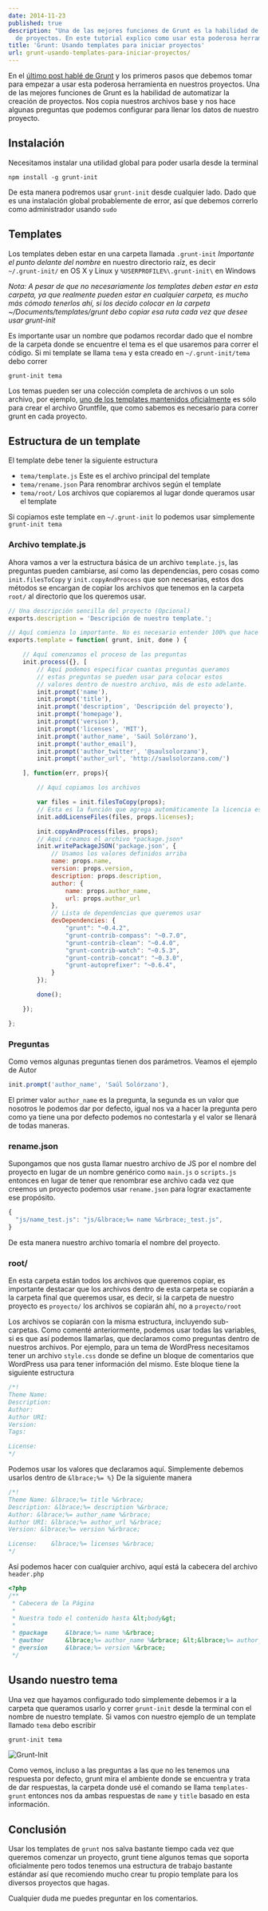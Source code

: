 ```yaml
---
date: 2014-11-23
published: true
description: "Una de las mejores funciones de Grunt es la habilidad de automatizar la creación
  de proyectos. En este tutorial explico como usar esta poderosa herramienta."
title: 'Grunt: Usando templates para iniciar proyectos'
url: grunt-usando-templates-para-iniciar-proyectos/
---
```


En el <a href="http://www.saulsolorzano.com/grunt-el-corredor-de-tareas-en-javascript/" title="Grunt: El Corredor de Tareas en JavaScript" target="_blank">último post hablé de Grunt</a> y los primeros pasos que debemos tomar para empezar a usar esta poderosa herramienta en nuestros proyectos. Una de las mejores funciones de Grunt es la habilidad de automatizar la creación de proyectos. Nos copia nuestros archivos base y nos hace algunas preguntas que podemos configurar para llenar los datos de nuestro proyecto.  

## Instalación

Necesitamos instalar una utilidad global para poder usarla desde la terminal

<pre><code class="language-bash">npm install -g grunt-init
</code></pre>

De esta manera podremos usar `grunt-init` desde cualquier lado. Dado que es una instalación global probablemente de error, así que debemos correrlo como administrador usando `sudo`

## Templates

Los templates deben estar en una carpeta llamada `.grunt-init` *Importante el punto delante del nombre* en nuestro directorio raíz, es decir  
`~/.grunt-init/` en OS X y Linux y `%USERPROFILE%\.grunt-init\` en Windows

*Nota: A pesar de que no necesariamente los templates deben estar en esta carpeta, ya que realmente pueden estar en cualquier carpeta, es mucho más cómodo tenerlos ahí, si los decido colocar en la carpeta ~/Documents/templates/grunt debo copiar esa ruta cada vez que desee usar grunt-init*

Es importante usar un nombre que podamos recordar dado que el nombre de la carpeta donde se encuentre el tema es el que usaremos para correr el código. Si mi template se llama `tema` y esta creado en `~/.grunt-init/tema` debo correr

<pre><code class="language-bash">grunt-init tema
</code></pre>

Los temas pueden ser una colección completa de archivos o un solo archivo, por ejemplo, [uno de los templates mantenidos oficialmente][1] es sólo para crear el archivo Gruntfile, que como sabemos es necesario para correr grunt en cada proyecto.

## Estructura de un template

El template debe tener la siguiente estructura  
* `tema/template.js` Este es el archivo principal del template  
* `tema/rename.json` Para renombrar archivos según el template  
* `tema/root/` Los archivos que copiaremos al lugar donde queramos usar el template

Si copiamos este template en `~/.grunt-init` lo podemos usar simplemente `grunt-init tema`

### Archivo template.js

Ahora vamos a ver la estructura básica de un archivo `template.js`, las preguntas pueden cambiarse, así como las dependencias, pero cosas como `init.filesToCopy` y `init.copyAndProcess` que son necesarias, estos dos métodos se encargan de copiar los archivos que tenemos en la carpeta `root/` al directorio que los queremos usar.

```javascript
// Una descripción sencilla del proyecto (Opcional)
exports.description = 'Descripción de nuestro template.';

// Aquí comienza lo importante. No es necesario entender 100% que hace cada linea de código dado que como dije anteriormente, son iguales para cada proyecto
exports.template = function( grunt, init, done ) {

    // Aquí comenzamos el proceso de las preguntas
    init.process({}, [
        // Aquí podemos especificar cuantas preguntas queramos
        // estas preguntas se pueden usar para colocar estos
        // valores dentro de nuestro archivo, más de esto adelante.
        init.prompt('name'),
        init.prompt('title'),
        init.prompt('description', 'Descripción del proyecto'),
        init.prompt('homepage'),
        init.prompt('version'),
        init.prompt('licenses', 'MIT'),
        init.prompt('author_name', 'Saúl Solórzano'),
        init.prompt('author_email'),
        init.prompt('author_twitter', '@saulsolorzano'),
        init.prompt('author_url', 'http://saulsolorzano.com/')

    ], function(err, props){

        // Aquí copiamos los archivos

        var files = init.filesToCopy(props);
        // Esta es la función que agrega automáticamente la licencia especificada
        init.addLicenseFiles(files, props.licenses);

        init.copyAndProcess(files, props);
        // Aquí creamos el archivo *package.json*
        init.writePackageJSON('package.json', {
            // Usamos los valores definidos arriba
            name: props.name,
            version: props.version,
            description: props.description,
            author: {
                name: props.author_name,
                url: props.author_url
            },
            // Lista de dependencias que queremos usar
            devDependencies: {
                "grunt": "~0.4.2",
                "grunt-contrib-compass": "~0.7.0",
                "grunt-contrib-clean": "~0.4.0",
                "grunt-contrib-watch": "~0.5.3",
                "grunt-contrib-concat": "~0.3.0",
                "grunt-autoprefixer": "~0.6.4",
            }
        });

        done();

    });

};
```

### Preguntas

Como vemos algunas preguntas tienen dos parámetros. Veamos el ejemplo de Autor

```javascript
init.prompt('author_name', 'Saúl Solórzano'),
```

El primer valor `author_name` es la pregunta, la segunda es un valor que nosotros le podemos dar por defecto, igual nos va a hacer la pregunta pero como ya tiene una por defecto podemos no contestarla y el valor se llenará de todas maneras.

### rename.json

Supongamos que nos gusta llamar nuestro archivo de JS por el nombre del proyecto en lugar de un nombre genérico como `main.js` o `scripts.js` entonces en lugar de tener que renombrar ese archivo cada vez que creemos un proyecto podemos usar `rename.json` para lograr exactamente ese propósito.

```javascript
{
  "js/name_test.js": "js/&lbrace;%= name %&rbrace;_test.js",
}
```

De esta manera nuestro archivo tomaría el nombre del proyecto.

### root/

En esta carpeta están todos los archivos que queremos copiar, es importante destacar que los archivos dentro de esta carpeta se copiarán a la carpeta final que queremos usar, es decir, si la carpeta de nuestro proyecto es `proyecto/` los archivos se copiarán ahí, no a `proyecto/root`

Los archivos se copiarán con la misma estructura, incluyendo sub-carpetas. Como comenté anteriormente, podemos usar todas las variables, si es que así podemos llamarlas, que declaramos como preguntas dentro de nuestros archivos. Por ejemplo, para un tema de WordPress necesitamos tener un archivo `style.css` donde se define un bloque de comentarios que WordPress usa para tener información del mismo. Este bloque tiene la siguiente estructura

```javascript
/*!
Theme Name:
Description:
Author:
Author URI:
Version:
Tags:

License:
*/
```

Podemos usar los valores que declaramos aquí. Simplemente debemos usarlos dentro de `&lbrace;%= %}` De la siguiente manera

```css
/*!
Theme Name: &lbrace;%= title %&rbrace;
Description: &lbrace;%= description %&rbrace;
Author: &lbrace;%= author_name %&rbrace;
Author URI: &lbrace;%= author_url %&rbrace;
Version: &lbrace;%= version %&rbrace;

License:    &lbrace;%= licenses %&rbrace;
*/
```

Así podemos hacer con cualquier archivo, aquí está la cabecera del archivo `header.php`

```php
<?php
/**
 * Cabecera de la Página
 *
 * Nuestra todo el contenido hasta &lt;body&gt;
 *
 * @package     &lbrace;%= name %&rbrace;
 * @author      &lbrace;%= author_name %&rbrace; &lt;&lbrace;%= author_email %&rbrace;&gt;
 * @version     &lbrace;%= version %&rbrace;
 */
```

## Usando nuestro tema

Una vez que hayamos configurado todo simplemente debemos ir a la carpeta que queramos usarlo y correr `grunt-init` desde la terminal con el nombre de nuestro template. Si vamos con nuestro ejemplo de un template llamado `tema` debo escribir

```bash
grunt-init tema
```
![Grunt-Init](../img/grunt-init.gif)

Como vemos, incluso a las preguntas a las que no les tenemos una respuesta por defecto, grunt mira el ambiente donde se encuentra y trata de dar respuestas, la carpeta donde usé el comando se llama `templates-grunt` entonces nos da ambas respuestas de `name` y `title` basado en esta información.

## Conclusión

Usar los templates de `grunt` nos salva bastante tiempo cada vez que queremos comenzar un proyecto, grunt tiene algunos temas que soporta oficialmente pero todos tenemos una estructura de trabajo bastante estándar así que recomiendo mucho crear tu propio template para los diversos proyectos que hagas.

Cualquier duda me puedes preguntar en los comentarios.

 [1]: https://github.com/gruntjs/grunt-init-gruntfile